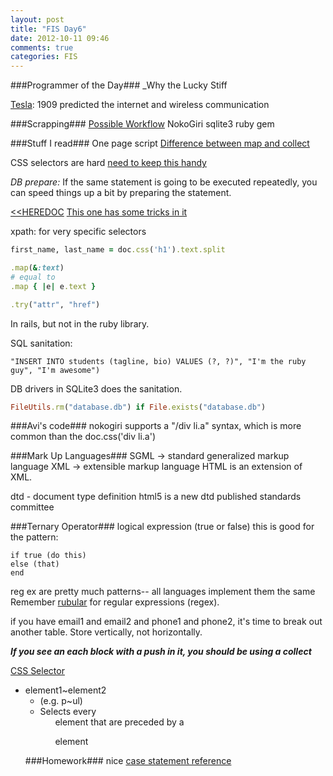 ```yaml
---
layout: post
title: "FIS Day6"
date: 2012-10-11 09:46
comments: true
categories: FIS
---
```


###Programmer of the Day###
_Why the Lucky Stiff

[Tesla](http://en.wikipedia.org/wiki/Nikola_Tesla):
1909 predicted the internet and wireless communication

###Scrapping###
[Possible Workflow](http://www.andrewsturges.com/2011/09/how-to-harvest-web-data-using-ruby-and.html)
NokoGiri
sqlite3 ruby gem

###Stuff I read###
One page script
[Difference between map and collect](http://coryschires.com/whats-the-difference-between-each-and-collect/)

CSS selectors are hard
[need to keep this handy](http://www.w3schools.com/cssref/css_selectors.asp)


*DB prepare:*
If the same statement is going to be executed repeatedly, you can speed things up a bit by preparing the statement.


[<<HEREDOC](http://blog.jayfields.com/2006/12/ruby-multiline-strings-here-doc-or.html) [This one has some tricks in it](http://blog.grayproductions.net/articles/working_with_multiline_strings)

xpath: for very specific selectors 

```ruby Multi Assignment
first_name, last_name = doc.css('h1').text.split
```

```ruby Symbol to proc
.map(&:text) 
# equal to
.map { |e| e.text }
```

```ruby .try
.try("attr", "href")
```
In rails, but not in the ruby library.

SQL sanitation:
```
"INSERT INTO students (tagline, bio) VALUES (?, ?)", "I'm the ruby guy", "I'm awesome")
```
DB drivers in SQLite3 does the sanitation.

```ruby Delete DB if it exists
FileUtils.rm("database.db") if File.exists("database.db")
```

###Avi's code###
nokogiri supports a "/div li.a" syntax, which is more common than the doc.css('div li.a')

###Mark Up Languages###
SGML -> standard generalized markup language
XML -> extensible markup language
HTML is an extension of XML.

dtd - document type definition
html5 is a new dtd published standards committee

###Ternary Operator###
logical expression (true or false)
this is good for the pattern:
```
if true (do this)
else (that)
end
```

reg ex are pretty much patterns-- all languages implement them the same
Remember [rubular](http://rubular.com/) for regular expressions (regex).

if you have email1 and email2 and phone1 and phone2, it's time to break out another table. Store vertically, not horizontally.

***If you see an each block with a push in it, you should be using a collect***

[CSS Selector](http://www.w3schools.com/cssref/css_selectors.asp)

- element1~element2	
	- (e.g. p~ul)
	- Selects every <ul> element that are preceded by a <p> element

###Homework###
nice [case statement reference](http://www.skorks.com/2009/08/how-a-ruby-case-statement-works-and-what-you-can-do-with-it/)